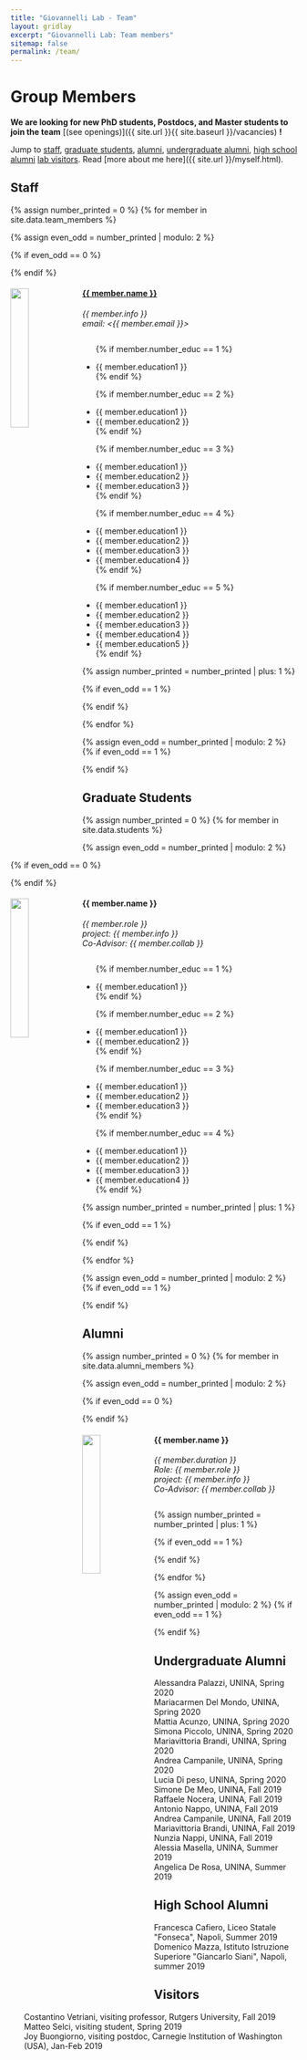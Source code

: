 ```yaml
---
title: "Giovannelli Lab - Team"
layout: gridlay
excerpt: "Giovannelli Lab: Team members"
sitemap: false
permalink: /team/
---
```


# Group Members

 **We are  looking for new PhD students, Postdocs, and Master students to join the team** [(see openings)]({{ site.url }}{{ site.baseurl }}/vacancies) **!**


Jump to [staff](#staff), [graduate students](#graduate-students), [alumni](#alumni),  [undergraduate alumni](#undergraduate-alumni), [high school alumni](#high-school-alumni) [lab visitors](#lab-visitors). Read [more about me here]({{ site.url }}/myself.html).

## Staff
{% assign number_printed = 0 %}
{% for member in site.data.team_members %}

{% assign even_odd = number_printed | modulo: 2 %}

{% if even_odd == 0 %}
<div class="row">
{% endif %}

<div class="col-sm-6 clearfix">
  <img src="{{ site.url }}{{ site.baseurl }}/images/teampic/{{ member.photo }}" class="img-responsive" width="25%" style="float: left" />
  <h4><a href=" {{ site.url }}/{{ member.bio }}">{{ member.name }}</a></h4>
  <i>{{ member.info }}<br>email: <{{ member.email }}></i>
  <ul style="overflow: hidden">

  {% if member.number_educ == 1 %}
  <li> {{ member.education1 }} </li>
  {% endif %}

  {% if member.number_educ == 2 %}
  <li> {{ member.education1 }} </li>
  <li> {{ member.education2 }} </li>
  {% endif %}

  {% if member.number_educ == 3 %}
  <li> {{ member.education1 }} </li>
  <li> {{ member.education2 }} </li>
  <li> {{ member.education3 }} </li>
  {% endif %}

  {% if member.number_educ == 4 %}
  <li> {{ member.education1 }} </li>
  <li> {{ member.education2 }} </li>
  <li> {{ member.education3 }} </li>
  <li> {{ member.education4 }} </li>
  {% endif %}

  {% if member.number_educ == 5 %}
  <li> {{ member.education1 }} </li>
  <li> {{ member.education2 }} </li>
  <li> {{ member.education3 }} </li>
  <li> {{ member.education4 }} </li>
  <li> {{ member.education5 }} </li>
  {% endif %}

  </ul>
</div>

{% assign number_printed = number_printed | plus: 1 %}

{% if even_odd == 1 %}
</div>
{% endif %}

{% endfor %}

{% assign even_odd = number_printed | modulo: 2 %}
{% if even_odd == 1 %}
</div>
{% endif %}




## Graduate Students

{% assign number_printed = 0 %}
{% for member in site.data.students %}

{% assign even_odd = number_printed | modulo: 2 %}

{% if even_odd == 0 %}
<div class="row">
{% endif %}

<div class="col-sm-6 clearfix">
  <img src="{{ site.url }}{{ site.baseurl }}/images/teampic/{{ member.photo }}" class="img-responsive" width="25%" style="float: left" />
  <h4>{{ member.name }}</h4>
  <i>{{ member.role }}<br>project: {{ member.info }}<br>Co-Advisor: {{ member.collab }}</i>
  <ul style="overflow: hidden">

  {% if member.number_educ == 1 %}
  <li> {{ member.education1 }} </li>
  {% endif %}

  {% if member.number_educ == 2 %}
  <li> {{ member.education1 }} </li>
  <li> {{ member.education2 }} </li>
  {% endif %}

  {% if member.number_educ == 3 %}
  <li> {{ member.education1 }} </li>
  <li> {{ member.education2 }} </li>
  <li> {{ member.education3 }} </li>
  {% endif %}

  {% if member.number_educ == 4 %}
  <li> {{ member.education1 }} </li>
  <li> {{ member.education2 }} </li>
  <li> {{ member.education3 }} </li>
  <li> {{ member.education4 }} </li>
  {% endif %}

  </ul>
</div>

{% assign number_printed = number_printed | plus: 1 %}

{% if even_odd == 1 %}
</div>
{% endif %}

{% endfor %}

{% assign even_odd = number_printed | modulo: 2 %}
{% if even_odd == 1 %}
</div>
{% endif %}


## Alumni

{% assign number_printed = 0 %}
{% for member in site.data.alumni_members %}

{% assign even_odd = number_printed | modulo: 2 %}

{% if even_odd == 0 %}
<div class="row">
{% endif %}

<div class="col-sm-6 clearfix">
  <img src="{{ site.url }}{{ site.baseurl }}/images/teampic/{{ member.photo }}" class="img-responsive" width="25%" style="float: left" />
  <h4>{{ member.name }}</h4>
  <i>{{ member.duration }} <br> Role: {{ member.role }}<br>project: {{ member.info }}<br>Co-Advisor: {{ member.collab }}</i>
  <ul style="overflow: hidden">

  </ul>
</div>

{% assign number_printed = number_printed | plus: 1 %}

{% if even_odd == 1 %}
</div>
{% endif %}

{% endfor %}

{% assign even_odd = number_printed | modulo: 2 %}
{% if even_odd == 1 %}
</div>
{% endif %}

## Undergraduate Alumni
<ul style="list-style-type: none">
    <li>Alessandra Palazzi, UNINA, Spring 2020</li>
    <li>Mariacarmen Del Mondo, UNINA, Spring 2020</li>
    <li>Mattia Acunzo, UNINA, Spring 2020</li>
    <li>Simona Piccolo, UNINA, Spring 2020</li>
    <li>Mariavittoria Brandi, UNINA, Spring 2020</li>
    <li>Andrea Campanile, UNINA, Spring 2020</li>
    <li>Lucia Di peso, UNINA, Spring 2020</li>
    <li>Simone De Meo, UNINA, Fall 2019</li>
    <li>Raffaele Nocera, UNINA, Fall 2019</li>
    <li>Antonio Nappo, UNINA, Fall 2019</li>
    <li>Andrea Campanile, UNINA, Fall 2019</li>
    <li>Mariavittoria Brandi, UNINA, Fall 2019</li>
    <li>Nunzia Nappi, UNINA, Fall 2019</li>
    <li>Alessia Masella, UNINA, Summer 2019</li>
    <li>Angelica De Rosa, UNINA, Summer 2019</li>
</ul>

## High School Alumni
<ul style="list-style-type: none">
    <li>Francesca Cafiero, Liceo Statale "Fonseca", Napoli, Summer 2019</li>
    <li>Domenico Mazza, Istituto Istruzione Superiore "Giancarlo Siani", Napoli, summer 2019</li>
</ul>

## Visitors
<ul style="list-style-type: none">
    <li>Costantino Vetriani, visiting professor, Rutgers University, Fall 2019</li>
    <li>Matteo Selci, visiting student, Spring 2019</li>
    <li>Joy Buongiorno, visiting postdoc, Carnegie Institution of Washington (USA), Jan-Feb 2019</li>
</ul>
